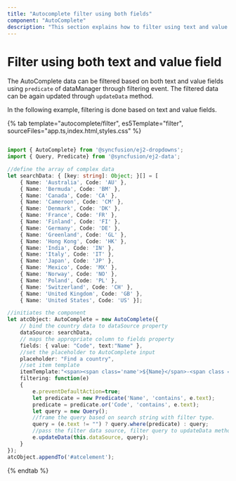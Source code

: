 ```yaml
---
title: "Autocomplete filter using both fields"
component: "AutoComplete"
description: "This section explains how to filter using text and value fields in autocomplete control."
---
```


# Filter using both text and value field

The AutoComplete data can be filtered based on both text and value fields using `predicate` of dataManager through filtering event. The filtered data can be again updated through `updateData` method.

In the following example, filtering is done based on text and value fields.

{% tab template="autocomplete/filter", es5Template="filter", sourceFiles="app.ts,index.html,styles.css" %}

```typescript

import { AutoComplete} from '@syncfusion/ej2-dropdowns';
import { Query, Predicate} from '@syncfusion/ej2-data';

//define the array of complex data
let searchData: { [key: string]: Object; }[] = [
    { Name: 'Australia', Code: 'AU' },
    { Name: 'Bermuda', Code: 'BM' },
    { Name: 'Canada', Code: 'CA' },
    { Name: 'Cameroon', Code: 'CM' },
    { Name: 'Denmark', Code: 'DK' },
    { Name: 'France', Code: 'FR' },
    { Name: 'Finland', Code: 'FI' },
    { Name: 'Germany', Code: 'DE' },
    { Name: 'Greenland', Code: 'GL' },
    { Name: 'Hong Kong', Code: 'HK' },
    { Name: 'India', Code: 'IN' },
    { Name: 'Italy', Code: 'IT' },
    { Name: 'Japan', Code: 'JP' },
    { Name: 'Mexico', Code: 'MX' },
    { Name: 'Norway', Code: 'NO' },
    { Name: 'Poland', Code: 'PL' },
    { Name: 'Switzerland', Code: 'CH' },
    { Name: 'United Kingdom', Code: 'GB' },
    { Name: 'United States', Code: 'US' }];

//initiates the component
let atcObject: AutoComplete = new AutoComplete({
    // bind the country data to dataSource property
    dataSource: searchData,
    // maps the appropriate column to fields property
    fields: { value: "Code", text:"Name" },
    //set the placeholder to AutoComplete input
    placeholder: "Find a country",
    //set item template
    itemTemplate:"<span><span class='name'>${Name}</span>-<span class ='code'>${Code}</span></span>",
    filtering: function(e)
    {
        e.preventDefaultAction=true;
        let predicate = new Predicate('Name', 'contains', e.text);  
        predicate = predicate.or('Code', 'contains', e.text);
        let query = new Query();
        //frame the query based on search string with filter type.
        query = (e.text != "") ? query.where(predicate) : query;
        //pass the filter data source, filter query to updateData method.
        e.updateData(this.dataSource, query);
    }
});
atcObject.appendTo('#atcelement');

```

{% endtab %}
